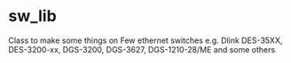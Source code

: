 # sw_lib
Class to make some things on Few ethernet switches e.g. Dlink DES-35XX, DES-3200-xx, DGS-3200, DGS-3627, DGS-1210-28/ME
and some others

